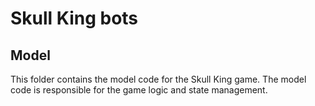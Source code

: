 # Skull King bots

## Model

This folder contains the model code for the Skull King game. The model code is responsible for the game logic and state management.